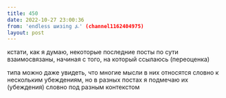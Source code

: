 ```yaml
---
title: 450
date: 2022-10-27 23:00:36
from: 'endless шизing ⍼' (channel1162404975)
layout: post
---
```


кстати, как я думаю, некоторые последние посты по сути взаимосвязаны, начиная с того, на который ссылаюсь (переоценка)

типа можно даже увидеть, что многие мысли в них относятся словно к нескольким убеждениям, но в разных постах я подмечаю их (убеждения) словно под разным контекстом
